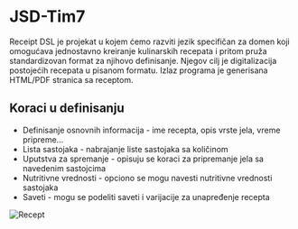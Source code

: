 # JSD-Tim7

Receipt DSL je projekat u kojem ćemo razviti jezik specifičan za domen koji omogućava jednostavno kreiranje kulinarskih recepata i pritom pruža standardizovan format za njihovo definisanje. Njegov cilj je digitalizacija postojećih recepata u pisanom formatu. Izlaz programa je generisana HTML/PDF stranica sa receptom.

## Koraci u definisanju

* Definisanje osnovnih informacija - ime recepta, opis vrste jela, vreme pripreme...
* Lista sastojaka - nabrajanje liste sastojaka sa količinom
* Uputstva za spremanje - opisuju se koraci za pripremanje jela sa navedenim sastojcima
* Nutritivne vrednosti - opciono se mogu navesti nutritivne vrednosti sastojaka
* Saveti - mogu se podeliti saveti i varijacije za unapređenje recepta

![Recept](https://www.google.com/url?sa=i&url=https%3A%2F%2Fwww.canva.com%2Frecipe-cards%2Ftemplates%2F&psig=AOvVaw3iB-hLRExdsFemFZkSadYd&ust=1710082585414000&source=images&cd=vfe&opi=89978449&ved=0CBMQjRxqFwoTCNC6nJq454QDFQAAAAAdAAAAABAh)

